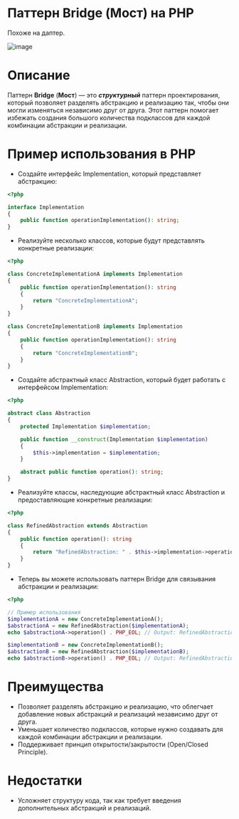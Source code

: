 # Паттерн Bridge (Мост) на PHP

Похоже на даптер.

![image](https://refactoring.guru/images/patterns/content/bridge/bridge.png)

# Описание

Паттерн **Bridge** (**Мост**) — это **_структурный_** паттерн проектирования, который позволяет разделять абстракцию и реализацию так, чтобы они могли изменяться независимо друг от друга. Этот паттерн помогает избежать создания большого количества подклассов для каждой комбинации абстракции и реализации.

# Пример использования в PHP

* Создайте интерфейс Implementation, который представляет абстракцию:

```php
<?php

interface Implementation
{
    public function operationImplementation(): string;
}
```

* Реализуйте несколько классов, которые будут представлять конкретные реализации:

```php
<?php

class ConcreteImplementationA implements Implementation
{
    public function operationImplementation(): string
    {
        return "ConcreteImplementationA";
    }
}

class ConcreteImplementationB implements Implementation
{
    public function operationImplementation(): string
    {
        return "ConcreteImplementationB";
    }
}
```

* Создайте абстрактный класс Abstraction, который будет работать с интерфейсом Implementation:

```php
<?php

abstract class Abstraction
{
    protected Implementation $implementation;

    public function __construct(Implementation $implementation)
    {
        $this->implementation = $implementation;
    }

    abstract public function operation(): string;
}
```

* Реализуйте классы, наследующие абстрактный класс Abstraction и предоставляющие конкретные реализации:

```php
<?php

class RefinedAbstraction extends Abstraction
{
    public function operation(): string
    {
        return "RefinedAbstraction: " . $this->implementation->operationImplementation();
    }
}
```

* Теперь вы можете использовать паттерн Bridge для связывания абстракции и реализации:

```php
<?php

// Пример использования
$implementationA = new ConcreteImplementationA();
$abstractionA = new RefinedAbstraction($implementationA);
echo $abstractionA->operation() . PHP_EOL; // Output: RefinedAbstraction: ConcreteImplementationA

$implementationB = new ConcreteImplementationB();
$abstractionB = new RefinedAbstraction($implementationB);
echo $abstractionB->operation() . PHP_EOL; // Output: RefinedAbstraction: ConcreteImplementationB
```

# Преимущества

* Позволяет разделять абстракцию и реализацию, что облегчает добавление новых абстракций и реализаций независимо друг от друга.
* Уменьшает количество подклассов, которые нужно создавать для каждой комбинации абстракции и реализации.
* Поддерживает принцип открытости/закрытости (Open/Closed Principle).

# Недостатки

* Усложняет структуру кода, так как требует введения дополнительных абстракций и реализаций.